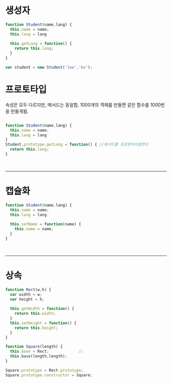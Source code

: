 # 생성자

```javascript
function Student(name,lang) {
  this.name = name;
  this.lang = lang
  
  this.getLang = function() {
    return this.lang;
  }
}

var student = new Student('lee','ko');
```

# 프로토타입

속성은 모두 다르지만, 메서드는 동일함, 1000개의 객체를 만들면
같은 함수를 1000번을 만들게됨.


```javascript

function Student(name,lang) {
  this.name = name;
  this.lang = lang
}
Student.prototype.getLang = function() { //메서드를 프로토타이핑한다
  return this.lang;
}

```

<br/>

---
# 캡슐화

```javascript
function Student(name,lang) {
  this.name = name;
  this.lang = lang
  
  this.setName = function(name) {
    this.name = name;
  }
}
```

<br/>

---
# 상속

```javascript
function Rect(w,h) {
  var width = w;
  var height = h;
  
  this.getWidth = function() {
    return this.width;
  }
  this.setHeight = function() {
    return this.height;
  }
}

function Square(length) {
  this.base = Rect;             //
  this.base(length,length);
}

Square.prototype = Rect.prototype;
Square.prototype.constructor = Square;
```

